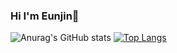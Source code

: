 ### Hi I'm Eunjin👋

![Anurag's GitHub stats](https://github-readme-stats.vercel.app/api?username=ejinaaa&theme=flag-india&show_icons=true) [![Top Langs](https://github-readme-stats.vercel.app/api/top-langs/?username=ejinaaa&layout=compact)](https://github.com/anuraghazra/github-readme-stats)


<!--
**ejinaaa/ejinaaa** is a ✨ _special_ ✨ repository because its `README.md` (this file) appears on your GitHub profile.

Here are some ideas to get you started:

- 🔭 I’m currently working on ...
- 🌱 I’m currently learning ...
- 👯 I’m looking to collaborate on ...
- 🤔 I’m looking for help with ...
- 💬 Ask me about ...
- 📫 How to reach me: ...
- 😄 Pronouns: ...
- ⚡ Fun fact: ...
-->
